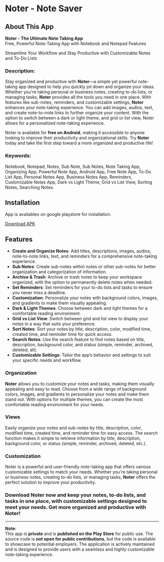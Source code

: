 # Noter - Note Saver

## About This App

**Noter - The Ultimate Note Taking App**  
Free, Powerful Note-Taking App with Notebook and Notepad Features

Streamline Your Workflow and Stay Productive with Customizable Notes and To-Do Lists

### Description:
Stay organized and productive with **Noter**—a simple yet powerful note-taking app designed to help you quickly jot down and organize your ideas. Whether you're taking personal or business notes, creating to-do lists, or managing tasks, **Noter** provides all the tools you need in one place. With features like sub-notes, reminders, and customizable settings, **Noter** enhances your note-taking experience. You can add images, audios, text, and create note-to-note links to further organize your content. With the option to switch between a dark or light theme, and grid or list view, Noter allows for a personalized note-taking experience. 

Noter is available for **free on Android**, making it accessible to anyone looking to improve their productivity and organizational skills. Try **Noter** today and take the first step toward a more organized and productive life!

### Keywords:
Notebook, Notepad, Notes, Sub Note, Sub Notes, Note Taking App, Organizing App, Powerful Note App, Android App, Free Note App, To-Do List App, Personal Notes App, Business Notes App, Reminders, Customizable Notes App, Dark vs Light Theme, Grid vs List View, Sorting Notes, Searching Notes.

## Installation

App is availableo on google playstore for installation.

[Download APK]([https://github.com/HamzaAssa/rasaank_labzbalad/tree/main/apk/rasaank_labzbalad.apk](https://play.google.com/store/apps/details?id=com.rasaank.noter))  


## Features

- **Create and Organize Notes**: Add titles, descriptions, images, audios, note-to-note links, text, and reminders for a comprehensive note-taking experience.
- **Sub Notes**: Create sub-notes within notes or other sub-notes for better organization and categorization of information.
- **Archive & Trash**: Archive or trash notes to keep your workspace organized, with the option to permanently delete notes when needed.
- **Set Reminders**: Set reminders for your to-do lists and tasks to ensure you never miss a deadline.
- **Customization**: Personalize your notes with background colors, images, and gradients to make them visually appealing.
- **Dark & Light Themes**: Choose between dark and light themes for a comfortable reading environment.
- **Grid vs List View**: Switch between grid and list view to display your notes in a way that suits your preference.
- **Sort Notes**: Sort your notes by title, description, color, modified time, created time, and reminder time for quick access.
- **Search Notes**: Use the search feature to find notes based on title, description, background color, and status (simple, reminder, archived, deleted, all).
- **Customizable Settings**: Tailor the app’s behavior and settings to suit your specific needs and workflow.

### Organization
**Noter** allows you to customize your notes and tasks, making them visually appealing and easy to read. Choose from a wide range of background colors, images, and gradients to personalize your notes and make them stand out. With options for multiple themes, you can create the most comfortable reading environment for your needs.

### Views
Easily organize your notes and sub-notes by title, description, color, modified time, created time, and reminder time for easy access. The search function makes it simple to retrieve information by title, description, background color, or status (simple, reminder, archived, deleted, etc.).

### Customization
Noter is a powerful and user-friendly note-taking app that offers various customizable settings to match your needs. Whether you're taking personal or business notes, creating to-do lists, or managing tasks, **Noter** offers the perfect solution to improve your productivity.

### Download Noter now and keep your notes, to-do lists, and tasks in one place, with customizable settings designed to meet your needs. Get more organized and productive with **Noter**!

---

**Note**:  
This app is **private** and is **published on the Play Store** for public use. The source code is **not open for public contributions**, but the code is available to showcase to potential employers. The application is actively maintained and is designed to provide users with a seamless and highly customizable note-taking experience.
